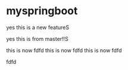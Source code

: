 # myspringboot

yes this is a new featureS


yes this is from master!!S

this is now fdfd
this is now fdfd
this is now fdfd


fdfd